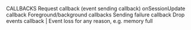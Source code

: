 CALLBACKS
Request callback (event sending callback)
onSessionUpdate callback
Foreground/background callbacks
Sending failure callback
Drop events callback | Event loss for any reason, e.g. memory full
